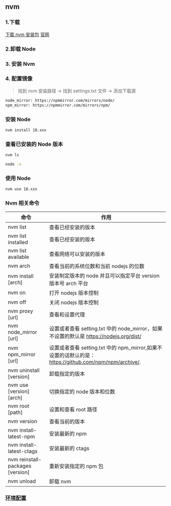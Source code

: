 <!-- @format -->

## nvm

### 1.下载

[下载 nvm 安装包](https://wwm.lanzout.com/i4xs41qfn7oh)
[官网](https://nvm.p6p.net/install/windows.html)

### 2.卸载 Node

### 3. 安装 Nvm

### 4. 配置镜像

> 找到 nvm 安装路径 -> 找到 settings.txt 文件 -> 添加下载源

```txt
node_mirror: https://npmmirror.com/mirrors/node/
npm_mirror: https://npmmirror.com/mirrors/npm/
```

### 安装 Node

```bash
nvm install 18.xxx
```

### 查看已安装的 Node 版本

```bash
nvm ls
```

```bash
node -v
```

### 使用 Node

```bash
nvm use 18.xxx
```

### Nvm 相关命令

| 命令                             | 作用                                                                                                  |
| -------------------------------- | ----------------------------------------------------------------------------------------------------- |
| nvm list                         | 查看已经安装的版本                                                                                    |
| nvm list installed               | 查看已经安装的版本                                                                                    |
| nvm list available               | 查看网络可以安装的版本                                                                                |
| nvm arch                         | 查看当前的系统位数和当前 nodejs 的位数                                                                |
| nvm install [arch]               | 安装制定版本的 node 并且可以指定平台 version 版本号 arch 平台                                         |
| nvm on                           | 打开 nodejs 版本控制                                                                                  |
| nvm off                          | 关闭 nodejs 版本控制                                                                                  |
| nvm proxy [url]                  | 查看和设置代理                                                                                        |
| nvm node_mirror [url]            | 设置或者查看 setting.txt 中的 node_mirror，如果不设置的默认是 https://nodejs.org/dist/                |
| nvm npm_mirror [url]             | 设置或者查看 setting.txt 中的 npm_mirror,如果不设置的话默认的是：https://github.com/npm/npm/archive/. |
| nvm uninstall [version]          | 卸载指定的版本                                                                                        |
| nvm use [version] [arch]         | 切换指定的 node 版本和位数                                                                            |
| nvm root [path]                  | 设置和查看 root 路径                                                                                  |
| nvm version                      | 查看当前的版本                                                                                        |
| nvm install-latest-npm           | 安装最新的 npm                                                                                        |
| nvm install-latest-ctags         | 安装最新的 ctags                                                                                      |
| nvm reinstall-packages [version] | 重新安装指定的 npm 包                                                                                 |
| nvm unload                       | 卸载 nvm                                                                                              |

### [环境配置](https://blog.csdn.net/qq_52775800/article/details/135344549)
